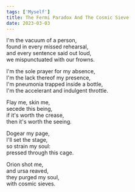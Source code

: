 ```yaml
---
tags: ['Myself']
title: The Fermi Paradox And The Cosmic Sieve
date: 2023-03-03
---
```


I'm the vacuum of a person,  
found in every missed rehearsal,  
and every sentence said out loud,  
we mispunctuated with our frowns.

I'm the sole prayer for my absence,  
I'm the lack thereof my presence,  
I'm pneumonia trapped inside a bottle,  
I'm the accelerant and indulgent throttle.

Flay me, skin me,  
secede this being,  
if it's worth the crease,  
then it's worth the seeing.

Dogear my page,  
I'll set the stage,  
so strain my soul:  
pressed through this cage.

Orion shot me,  
and ursa reaved,  
they purged my soul,  
with cosmic sieves.